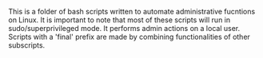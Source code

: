 This is a folder of bash scripts written to automate administrative fucntions on Linux. It is important to note that most of these scripts will run in sudo/superprivileged mode. It performs admin actions on a local user. 
Scripts with a 'final' prefix are made by combining functionalities of other subscripts.   
